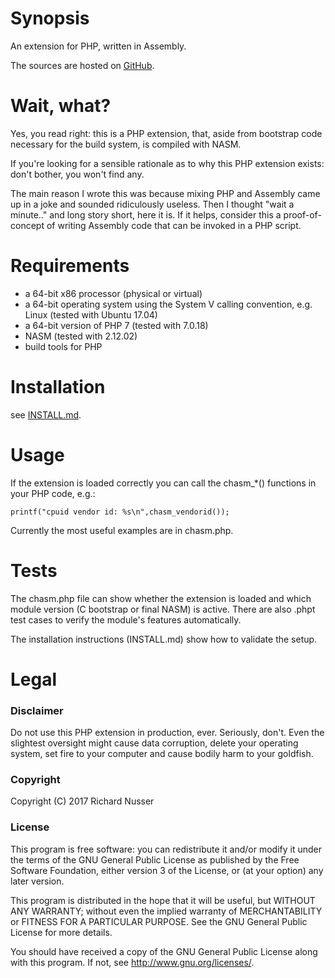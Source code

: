 # Synopsis

An extension for PHP, written in Assembly.

The sources are hosted on [GitHub](https://github.com/rinusser/chASM).


# Wait, what?

Yes, you read right: this is a PHP extension, that, aside from bootstrap code necessary for the build system, is
compiled with NASM.

If you're looking for a sensible rationale as to why this PHP extension exists: don't bother, you won't find any.

The main reason I wrote this was because mixing PHP and Assembly came up in a joke and sounded ridiculously useless.
Then I thought "wait a minute.." and long story short, here it is. If it helps, consider this a proof-of-concept of
writing Assembly code that can be invoked in a PHP script.


# Requirements

* a 64-bit x86 processor (physical or virtual)
* a 64-bit operating system using the System V calling convention, e.g. Linux (tested with Ubuntu 17.04)
* a 64-bit version of PHP 7 (tested with 7.0.18)
* NASM (tested with 2.12.02)
* build tools for PHP


# Installation

see [INSTALL.md](https://github.com/rinusser/chASM/blob/master/INSTALL.md).


# Usage

If the extension is loaded correctly you can call the chasm\_\*() functions in your PHP code, e.g.:

    printf("cpuid vendor id: %s\n",chasm_vendorid());

Currently the most useful examples are in chasm.php.


# Tests

The chasm.php file can show whether the extension is loaded and which module version (C bootstrap or final NASM) is
active. There are also .phpt test cases to verify the module's features automatically.

The installation instructions (INSTALL.md) show how to validate the setup.


# Legal

### Disclaimer

Do not use this PHP extension in production, ever. Seriously, don't. Even the slightest oversight might cause data
corruption, delete your operating system, set fire to your computer and cause bodily harm to your goldfish.

### Copyright

Copyright (C) 2017 Richard Nusser

### License

This program is free software: you can redistribute it and/or modify
it under the terms of the GNU General Public License as published by
the Free Software Foundation, either version 3 of the License, or
(at your option) any later version.

This program is distributed in the hope that it will be useful,
but WITHOUT ANY WARRANTY; without even the implied warranty of
MERCHANTABILITY or FITNESS FOR A PARTICULAR PURPOSE.  See the
GNU General Public License for more details.

You should have received a copy of the GNU General Public License
along with this program. If not, see <http://www.gnu.org/licenses/>.

